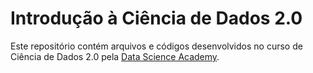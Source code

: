 # Introdução à Ciência de Dados 2.0

Este repositório contém arquivos e códigos desenvolvidos no curso de Ciência de Dados 2.0 pela [Data Science Academy](https://www.datascienceacademy.com.br/).
